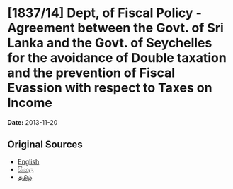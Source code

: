 # [1837/14] Dept, of Fiscal Policy - Agreement between the Govt. of Sri Lanka and the Govt. of Seychelles for the avoidance of Double taxation and the prevention of Fiscal  Evassion with respect to Taxes on Income

**Date:** 2013-11-20

## Original Sources

- [English](https://documents.gov.lk/view/extra-gazettes/2013/11/1837-14_E.pdf)
- [සිංහල](https://documents.gov.lk/view/extra-gazettes/2013/11/1837-14_S.pdf)
- [தமிழ்](https://documents.gov.lk/view/extra-gazettes/2013/11/1837-14_T.pdf)
